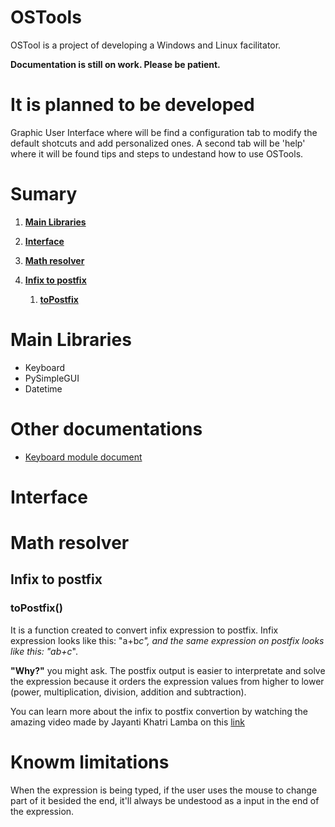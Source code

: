 # OSTools
OSTool is a project of developing a Windows and Linux facilitator.

**Documentation is still on work. Please be patient.**

# It is planned to be developed
Graphic User Interface where will be find a configuration tab to modify the default shotcuts and add personalized ones. A second tab will be 'help' where it will be found tips and steps to undestand how to use OSTools. 

# Sumary

1. [**Main Libraries**](#main-libraries) 
   
2.  [**Interface**](#interface)
   
3. [**Math resolver**](#math-resolver)

4. [**Infix to postfix**](#infix-to-postfix)

   1. [**toPostfix**](#topostfix)

# Main Libraries

- Keyboard
- PySimpleGUI
- Datetime

# Other documentations
- [Keyboard module document](https://pypi.org/project/keyboard/)


# Interface

# Math resolver

## Infix to postfix

### toPostfix()

It is a function created to convert infix expression to postfix. Infix expression looks like this: "a+b*c", and the same expression on postfix looks like this: "ab+c*". 

**"Why?"** you might ask. The postfix output is easier to interpretate and solve the expression because it orders the expression values from higher to lower (power, multiplication, division, addition and subtraction).

You can learn more about the infix to postfix convertion by watching the amazing video made by Jayanti Khatri Lamba on this [link](https://www.youtube.com/watch?v=PAceaOSnxQs&t=380s&ab_channel=Jenny%27slecturesCS%2FITNET%26JRF)

# Knowm limitations

When the expression is being typed, if the user uses the mouse to change part of it besided the end, it'll always be undestood as a input in the end of the expression. 

